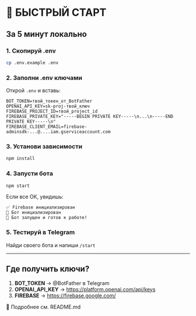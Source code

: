 # 🚀 БЫСТРЫЙ СТАРТ

## За 5 минут локально

### 1. Скопируй .env
```bash
cp .env.example .env
```

### 2. Заполни .env ключами

Открой `.env` и вставь:

```env
BOT_TOKEN=твой_токен_от_BotFather
OPENAI_API_KEY=sk-proj-твой_ключ
FIREBASE_PROJECT_ID=твой_project_id
FIREBASE_PRIVATE_KEY="-----BEGIN PRIVATE KEY-----\n...\n-----END PRIVATE KEY-----\n"
FIREBASE_CLIENT_EMAIL=firebase-adminsdk-...@....iam.gserviceaccount.com
```

### 3. Установи зависимости

```bash
npm install
```

### 4. Запусти бота

```bash
npm start
```

Если все ОК, увидишь:
```
✅ Firebase инициализирован
🤖 Бот инициализирован
🚀 Бот запущен и готов к работе!
```

### 5. Тестируй в Telegram

Найди своего бота и напиши `/start`

---

## Где получить ключи?

1. **BOT_TOKEN** → @BotFather в Telegram
2. **OPENAI_API_KEY** → https://platform.openai.com/api/keys
3. **FIREBASE** → https://firebase.google.com/

📖 Подробнее см. README.md
